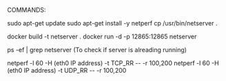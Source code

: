 COMMANDS:

sudo apt-get update
sudo apt-get install -y netperf
cp /usr/bin/netserver .

docker build -t netserver .
docker run -d -p 12865:12865 netserver

ps -ef | grep netserver (To check if server is alreading running)

netperf -l 60 -H (eth0 IP address) -t TCP_RR -- -r 100,200
netperf -l 60 -H (eth0 IP address) -t UDP_RR -- -r 100,200
